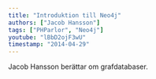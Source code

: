 ```yaml
---
title: "Introduktion till Neo4j"
authors: ["Jacob Hansson"]
tags: ["PHParlor", "Neo4j"]
youtube: "lBbD2ojF3wU"
timestamp: "2014-04-29"
---
```


Jacob Hansson berättar om  grafdatabaser.